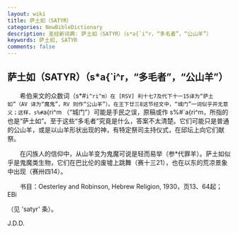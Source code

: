 ```yaml
---
layout: wiki
title: 萨土如（SATYR）
categories: NewBibleDictionary
description: 圣经新词典: 萨土如（SATYR）（s*a{`i^r，“多毛者”，“公山羊”）
keywords: 萨土如, SATYR
comments: false
---
```


## 萨土如（SATYR）（s*a{`i^r，“多毛者”，“公山羊”）

　　希伯来文的众数词（s*#`i^ri^m）在 [RSV] 利十七7及代下十一15译为“萨土如”（AV 译为“魔鬼”，RV 则作“公山羊”）。在王下廿三8这节经文中，“城门”一词似乎并无意义；这样，s%#`a{ri^m （“城门”）可能是手民之误，原稿或作 s%#`a{ri^m，所指的也是“萨土如”。至于这些“多毛者”究竟是什么，答案不太清楚。它们可能只是普通的公山羊，或是以山羊形状出现的神，有特定祭司主持仪式，在邱坛上向它们献祭。

　　在闪族人的信仰中，从山羊变为鬼魔可说是轻而易举（参*代罪羊）。萨土如似乎是鬼魔类生物，它们在巴比伦的废墟上跳舞（赛十三21），也在以东的荒凉景象中出现（赛卅四14）。

　　书目：Oesterley and Robinson, Hebrew Religion, 1930，页13、64起；EBi

（见 'satyr' 条）。

J.D.D.








